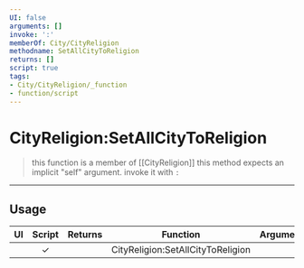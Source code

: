 ```yaml
---
UI: false
arguments: []
invoke: ':'
memberOf: City/CityReligion
methodname: SetAllCityToReligion
returns: []
script: true
tags:
- City/CityReligion/_function
- function/script
---
```

# CityReligion:SetAllCityToReligion
> this function is a member of [[CityReligion]]
> this method expects an implicit "self" argument. invoke it with `:`
-----
## Usage
|  UI | Script | Returns | Function | Arguments |
|:---:|:------:|-------:|:--------:|:---------|
| |✓||CityReligion:SetAllCityToReligion||
